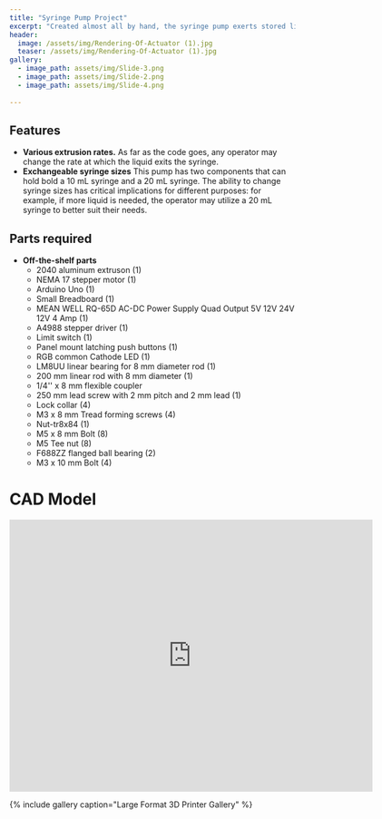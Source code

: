 ```yaml
---
title: "Syringe Pump Project"
excerpt: "Created almost all by hand, the syringe pump exerts stored liquid from 1 uL/min to 10 mL/min."
header:
  image: /assets/img/Rendering-Of-Actuator (1).jpg
  teaser: /assets/img/Rendering-Of-Actuator (1).jpg
gallery:
  - image_path: assets/img/Slide-3.png
  - image_path: assets/img/Slide-2.png
  - image_path: assets/img/Slide-4.png
   
---
```


## Features

* **Various extrusion rates.** As far as the code goes, any operator may change the rate at which the liquid exits the syringe.
* **Exchangeable syringe sizes** This pump has two components that can hold bold a 10 mL syringe and a 20 mL syringe. The ability to change syringe sizes has critical implications for different purposes: for example, if more liquid is needed, the operator may utilize a 20 mL syringe to better suit their needs.

## Parts required

* **Off-the-shelf parts**
  * 2040 aluminum extruson (1)
  * NEMA 17 stepper motor (1)
  * Arduino Uno (1)
  * Small Breadboard (1)
  * MEAN WELL RQ-65D AC-DC Power Supply Quad Output 5V 12V 24V 12V 4 Amp (1)
  * A4988 stepper driver (1)
  * Limit switch (1)
  * Panel mount latching push buttons (1)
  * RGB common Cathode LED (1)
  * LM8UU linear bearing for 8 mm diameter rod (1)
  * 200 mm linear rod with 8 mm diameter (1)
  * 1/4'' x 8 mm flexible coupler
  * 250 mm lead screw with 2 mm pitch and 2 mm lead (1)
  * Lock collar (4)
  * M3 x 8 mm Tread forming screws (4)
  * Nut-tr8x84 (1)
  * M5 x 8 mm Bolt (8)
  * M5 Tee nut (8)
  * F688ZZ flanged ball bearing (2)
  * M3 x 10 mm Bolt (4)

# CAD Model
<iframe src="https://vanderbilt643.autodesk360.com/shares/public/SH512d4QTec90decfa6e973b13afc1f0ea1e?mode=embed" width="640" height="480" allowfullscreen="true" webkitallowfullscreen="true" mozallowfullscreen="true"  frameborder="0"></iframe>

{% include gallery caption="Large Format 3D Printer Gallery" %}
